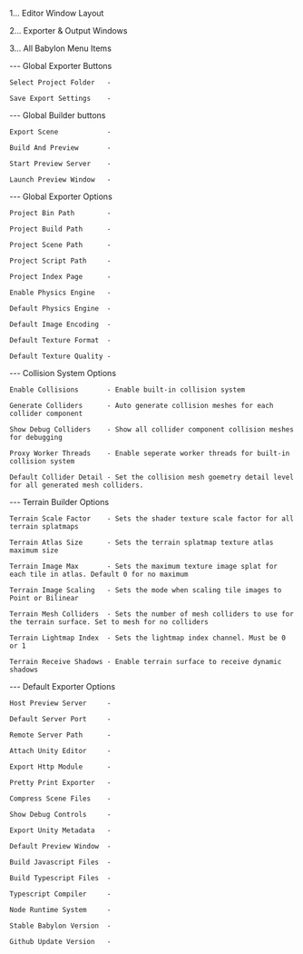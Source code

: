 1... Editor Window Layout

2... Exporter & Output Windows

3... All Babylon Menu Items


--- Global Exporter Buttons

    Select Project Folder   -

    Save Export Settings    -





--- Global Builder buttons

    Export Scene            -

    Build And Preview       -

    Start Preview Server    -

    Launch Preview Window   -





--- Global Exporter Options

    Project Bin Path        - 

    Project Build Path      -

    Project Scene Path      - 

    Project Script Path     - 

    Project Index Page      - 

    Enable Physics Engine   - 

    Default Physics Engine  -

    Default Image Encoding  - 

    Default Texture Format  -

    Default Texture Quality - 


--- Collision System Options

    Enable Collisions       - Enable built-in collision system

    Generate Colliders      - Auto generate collision meshes for each collider component

    Show Debug Colliders    - Show all collider component collision meshes for debugging 

    Proxy Worker Threads    - Enable seperate worker threads for built-in collision system

    Default Collider Detail - Set the collision mesh goemetry detail level for all generated mesh colliders.


--- Terrain Builder Options

    Terrain Scale Factor    - Sets the shader texture scale factor for all terrain splatmaps

    Terrain Atlas Size      - Sets the terrain splatmap texture atlas maximum size

    Terrain Image Max       - Sets the maximum texture image splat for each tile in atlas. Default 0 for no maximum

    Terrain Image Scaling   - Sets the mode when scaling tile images to Point or Bilinear 

    Terrain Mesh Colliders  - Sets the number of mesh colliders to use for the terrain surface. Set to mesh for no colliders

    Terrain Lightmap Index  - Sets the lightmap index channel. Must be 0 or 1

    Terrain Receive Shadows - Enable terrain surface to receive dynamic shadows


--- Default Exporter Options

    Host Preview Server     - 

    Default Server Port     -

    Remote Server Path      - 

    Attach Unity Editor     -

    Export Http Module      -

    Pretty Print Exporter   - 

    Compress Scene Files    -

    Show Debug Controls     -

    Export Unity Metadata   -

    Default Preview Window  -

    Build Javascript Files  -

    Build Typescript Files  -

    Typescript Compiler     -

    Node Runtime System     -

    Stable Babylon Version  -

    Github Update Version   - 
